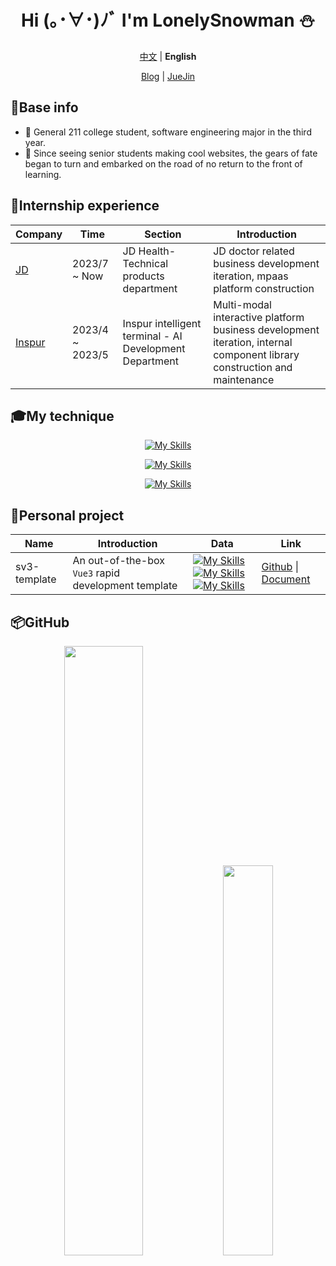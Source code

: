 <div align="center">

# Hi (｡･∀･)ﾉﾞ I'm LonelySnowman ⛄</h1>

[中文](./README.md) | **English**

[Blog](https://snowhouse.space) | [JueJin](https://juejin.cn/user/550219962923015)

</div>

## 📧Base info

- 🎹 General 211 college student, software engineering major in the third year.
- 🎷 Since seeing senior students making cool websites, the gears of fate began to turn and embarked on the road of no return to the front of learning.

## 📕Internship experience

<div align="center">

| Company                            | Time            | Section                                                    | Introduction                                                         |
| ---------------------------------- | --------------- | ------------------------------------------------------- | ------------------------------------------------------------ |
| [JD](https://about.jd.com/company) | 2023/7 ~ Now    | JD Health-Technical products department                 | JD doctor related business development iteration, mpaas platform construction |
| [Inspur](https://www.inspur.com)   | 2023/4 ~ 2023/5 | Inspur intelligent terminal - AI Development Department | Multi-modal interactive platform business development iteration, internal component library construction and maintenance |

</div>


## 🎓My technique

<div align="center">

[![My Skills](https://skillicons.dev/icons?i=vue,react)](https://skillicons.dev)

[![My Skills](https://skillicons.dev/icons?i=webpack,vite,rollup)](https://skillicons.dev)

[![My Skills](https://skillicons.dev/icons?i=js,ts,nodejs,python,java)](https://skillicons.dev)

</div>

## 📝Personal project

<div align="center">

| Name     | Introduction                         | Data                                                     | Link                                                     |
| ------------ | -------------------------------- | ------------------------------------------------------------ | ------------------------------------------------------------ |
| sv3-template | An out-of-the-box `Vue3` rapid development template | [![My Skills](https://img.shields.io/github/stars/LonelySnowman/sv3-template)](https://github.com/lonelysnowman/sv3-template)[![My Skills](https://img.shields.io/github/forks/LonelySnowman/sv3-template)](https://github.com/lonelysnowman/sv3-template)[![My Skills](https://img.shields.io/github/issues/LonelySnowman/sv3-template)](https://github.com/lonelysnowman/sv3-template) | [Github](https://github.com/lonelysnowman/sv3-template) \| [Document](https://sv3-docs.snowhouse.space) |

</div>

## 📦GitHub

<div align="center">
  <img width="50%" src="https://github-readme-stats.vercel.app/api?username=LonelySnowman&theme=highcontrast" />
  <img width="40%" src="https://cdn.jsdelivr.net/gh/lonelysnowman/lonelysnowman/imgs/code.gif" />
</div>

      